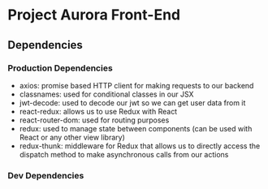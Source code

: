 # Project Aurora Front-End

## Dependencies

### Production Dependencies
- axios: promise based HTTP client for making requests to our backend
- classnames: used for conditional classes in our JSX
- jwt-decode: used to decode our jwt so we can get user data from it
- react-redux: allows us to use Redux with React
- react-router-dom: used for routing purposes
- redux: used to manage state between components (can be used with React or any other view library)
- redux-thunk: middleware for Redux that allows us to directly access the dispatch method to make asynchronous calls from our actions

### Dev Dependencies
